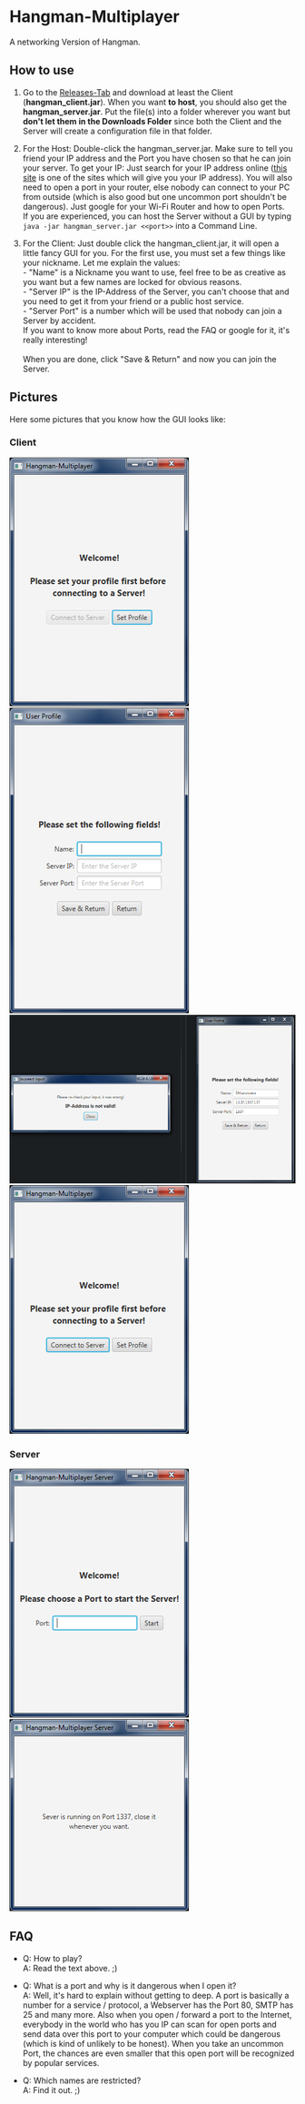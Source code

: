 # Hangman-Multiplayer
A networking Version of Hangman.

## How to use
1. Go to the [Releases-Tab](../../releases) and download at least the Client (**hangman_client.jar**). When you want **to host**, you should also get the **hangman_server.jar**. Put the file(s) into a folder wherever you want but **don't let them in the Downloads Folder** since both the Client and the Server will create a configuration file in that folder.

2. For the Host: Double-click the hangman_server.jar. Make sure to tell you friend your IP address and the Port you have chosen so that he can join your server. To get your IP: Just search for your IP address online ([this site](http://www.myipaddress.com/show-my-ip-address/) is one of the sites which will give you your IP address). You will also need to open a port in your router, else nobody can connect to your PC from outside (which is also good but one uncommon port shouldn't be dangerous). Just google for your Wi-Fi Router and how to open Ports.<br />If you are experienced, you can host the Server without a GUI by typing `java -jar hangman_server.jar <<port>>` into a Command Line.

3. For the Client: Just double click the hangman_client.jar, it will open a little fancy GUI for you. For the first use, you must set a few things like your nickname. Let me explain the values:<br />- "Name" is a Nickname you want to use, feel free to be as creative as you want but a few names are locked for obvious reasons.<br />- "Server IP" is the IP-Address of the Server, you can't choose that and you need to get it from your friend or a public host service.<br />- "Server Port" is a number which will be used that nobody can join a Server by accident.<br />If you want to know more about Ports, read the FAQ or google for it, it's really interesting!<br /><br />When you are done, click "Save & Return" and now you can join the Server.

## Pictures
Here some pictures that you know how the GUI looks like:

### Client
![Main Menu on Client Start](img/main-menu_start.png)<br />
![Setting your User Profile](img/user-profile.png)<br />
![Inputs will be checked](img/input-validator.png)<br />
![Game is ready to go](img/main-menu_startable.png)

### Server
![Main Menu on Server Start](img/server-menu.png)<br />
![Server is running](img/server-info.png)

## FAQ
- Q: How to play?<br />
  A: Read the text above. ;)
  
- Q: What is a port and why is it dangerous when I open it?<br />
  A: Well, it's hard to explain without getting to deep. A port is basically a number for a service / protocol, a Webserver has the Port 80, SMTP has 25 and many more. Also when you open / forward a port to the Internet, everybody in the world who has you IP can scan for open ports and send data over this port to your computer which could be dangerous (which is kind of unlikely to be honest). When you take an uncommon Port, the chances are even smaller that this open port will be recognized by popular services.
  
- Q: Which names are restricted?<br />
  A: Find it out. ;)